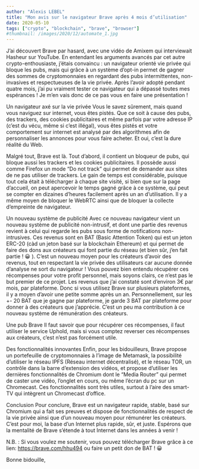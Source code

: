 ```yaml
---
author: "Alexis LEBEL"
title: "Mon avis sur le navigateur Brave après 4 mois d’utilisation"
date: 2020-05-10
tags: ["crypto", "blockchain", "brave", "browser"]
#thumbnail: /images/2020/12/automate_1.jpg
---
```


J’ai découvert Brave par hasard, avec une vidéo de Amixem qui interviewait Hasheur sur YouTube. En entendant les arguments avancés par cet autre crypto-enthousiaste, j’étais convaincu : un navigateur orienté vie privée qui bloque les pubs, mais qui grâce à un système d’opt-in permet de gagner des sommes de cryptomonnaies en regardant des pubs intermittentes, non-invasives et respectueuses de la vie privée. Après l’avoir adopté pendant quatre mois, j’ai pu vraiment tester ce navigateur qui a dépassé toutes mes espérances ! Je m’en vais donc de ce pas vous en faire une présentation !

Un navigateur axé sur la vie privée
Vous le savez sûrement, mais quand vous naviguez sur internet, vous êtes pistés. Que ce soit à cause des pubs, des trackers, des cookies publicitaires et même parfois par votre adresse IP (c’est du vécu, même si c’est illégal), vous êtes pistés et votre comportement sur internet est analysé par des algorithmes afin de personnaliser les annonces pour vous faire acheter. Et oui, c’est la dure réalité du Web.

Malgré tout, Brave est là. Tout d’abord, il contient un bloqueur de pubs, qui bloque aussi les trackers et les cookies publicitaires. Il possède aussi comme Firefox un mode “Do not track” qui permet de demander aux sites de ne pas utiliser de trackers. Le gain de temps est considérable, puisque tout cela était à télécharger à chaque site visité, si bien que sur la page d’accueil, on peut apercevoir le temps gagné grâce à ce système, qui peut se compter en dizaines d’heures facilement après un an d’utilisation. Il y a même moyen de bloquer le WebRTC ainsi que de bloquer la collecte d’empreinte de navigateur.

Un nouveau système de publicité
Avec ce nouveau navigateur vient un nouveau système de publicité non-intrusif, et dont une partie des revenus revient à celui qui regarde les pubs sous forme de notifications non-intrusives. Ces revenus sont en BAT (Basic Attention Token) qui est un jeton ERC-20 (càd un jeton basé sur la blockchain Ethereum) et qui permet de faire des dons aux créateurs qui font partie du réseau (et bien sûr, j’en fait partie ! 😀 ). C’est un nouveau moyen pour les créateurs d’avoir des revenus, tout en respectant la vie privée des utilisateurs car aucune donnée d’analyse ne sort du navigateur ! Vous pouvez bien entendu récupérer ces récompenses pour votre profit personnel, mais soyons clairs, ce n’est pas le but premier de ce projet. Les revenus que j’ai constaté sont d’environ 3€ par mois, par plateforme. Donc si vous utilisez Brave sur plusieurs plateformes, il y a moyen d’avoir une petite somme après un an. Personnellement, sur les +- 20 BAT que je gagne par plateforme, je garde 3 BAT par plateforme pour donner à des créateurs que j’apprécie. C’est un peu ma contribution à ce nouveau système de rémunération des créateurs.


Une pub Brave
Il faut savoir que pour récupérer ces récompenses, il faut utiliser le service Uphold, mais si vous comptez reverser ces récompenses aux créateurs, c’est n’est pas forcément utile.

Des fonctionnalités innovantes
Enfin, pour les bidouilleurs, Brave propose un portefeuille de cryptomonnaies à l’image de Metamask, la possibilité d’utiliser le réseau IPFS (Réseau internet décentralisé), et le réseau TOR, un contrôle dans la barre d’extension des vidéos, et propose d’utiliser les dernières fonctionnalités de Chromium dont le “Media Router” qui permet de caster une vidéo, l’onglet en cours, ou même l’écran du pc sur un Chromecast. Ces fonctionnalités sont très utiles, surtout à l’aire des smart-TV qui intègrent un Chromecast d’office.

Conclusion
Pour conclure, Brave est un navigateur rapide, stable, basé sur Chromium qui a fait ses preuves et dispose de fonctionnalités de respect de la vie privée ainsi que d’un nouveau moyen pour rémunérer les créateurs. C’est pour moi, la base d’un Internet plus rapide, sûr, et juste. Espérons que la mentalité de Brave s’étende à tout Internet dans les années à venir !

N.B. : Si vous voulez me soutenir, vous pouvez télécharger Brave grâce à ce lien: https://brave.com/hhu494 ou faire un petit don de BAT ! 😀


Bonne bidouille,